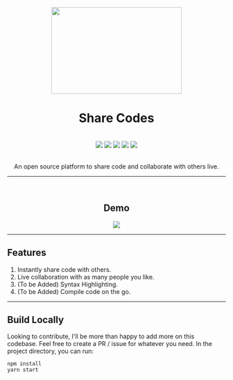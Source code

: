 <div align = "center">
<img src="https://drive.google.com/uc?export=view&id=1D8DoHx63Z6S5Zux13p4uaDKa1mp3Eows" width="300" height="200">
<h1>Share Codes</h1>
  <br/>
  <img src="https://aleen42.github.io/badges/src/react.svg">
  <img src="https://aleen42.github.io/badges/src/router.svg">
  <img src="https://aleen42.github.io/badges/src/visual_studio_code.svg">
  <img src="https://aleen42.github.io/badges/src/javascript.svg">
  <img src="https://img.shields.io/badge/License-MIT-yellow.svg">
<br/>
<br/>
<p>
An open source platform to share code and collaborate with others live. 
</p>
<hr/>
<br/>
<h2> Demo </h2>
<img src="https://drive.google.com/uc?export=view&id=1qY76BZNVGKkIYLzzWXLE8RkE5g73d8oL" >
</div>

<hr/>

## Features
1. Instantly share code with others.
2. Live collaboration with as many people you like.
3. (To be Added) Syntax Highlighting.
4. (To be Added) Compile code on the go.

<hr/>

## Build Locally
Looking to contribute, I'll be more than happy to add more on this codebase. Feel free to create a PR / issue for whatever you need.
In the project directory, you can run:

```
npm install
yarn start
```
